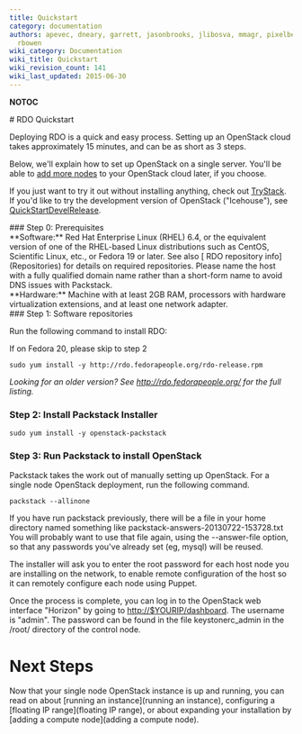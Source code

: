 ```yaml
---
title: Quickstart
category: documentation
authors: apevec, dneary, garrett, jasonbrooks, jlibosva, mmagr, pixelbeat, pmyers,
  rbowen
wiki_category: Documentation
wiki_title: Quickstart
wiki_revision_count: 141
wiki_last_updated: 2015-06-30
---
```


__NOTOC__

<div class="bg-boxes bg-boxes-single">
<div class="row">
<div class="offset3 span8">
# RDO Quickstart

Deploying RDO is a quick and easy process. Setting up an OpenStack cloud takes approximately 15 minutes, and can be as short as 3 steps.

Below, we'll explain how to set up OpenStack on a single server. You'll be able to [add more nodes](Adding_a_compute_node) to your OpenStack cloud later, if you choose.

If you just want to try it out without installing anything, check out [TryStack](http://trystack.org). If you'd like to try the development version of OpenStack ("Icehouse"), see [QuickStartDevelRelease](QuickStartDevelRelease).

</div>
</div>
<div class="row">
<div class="offset3 span8 pull-s">
### Step 0: Prerequisites

<div class="row">
<div class="span4">
**Software:** Red Hat Enterprise Linux (RHEL) 6.4, or the equivalent version of one of the RHEL-based Linux distributions such as CentOS, Scientific Linux, etc., or Fedora 19 or later. See also [ RDO repository info](Repositories) for details on required repositories. Please name the host with a fully qualified domain name rather than a short-form name to avoid DNS issues with Packstack.

</div>
<div class="span4">
**Hardware:** Machine with at least 2GB RAM, processors with hardware virtualization extensions, and at least one network adapter.

</div>
</div>
### Step 1: Software repositories

Run the following command to install RDO:

If on Fedora 20, please skip to step 2

    sudo yum install -y http://rdo.fedorapeople.org/rdo-release.rpm

*Looking for an older version? See <http://rdo.fedorapeople.org/> for the full listing.*

### Step 2: Install Packstack Installer

    sudo yum install -y openstack-packstack

### Step 3: Run Packstack to install OpenStack

Packstack takes the work out of manually setting up OpenStack. For a single node OpenStack deployment, run the following command.

    packstack --allinone

If you have run packstack previously, there will be a file in your home directory named something like packstack-answers-20130722-153728.txt You will probably want to use that file again, using the --answer-file option, so that any passwords you've already set (eg, mysql) will be reused.

The installer will ask you to enter the root password for each host node you are installing on the network, to enable remote configuration of the host so it can remotely configure each node using Puppet.

Once the process is complete, you can log in to the OpenStack web interface "Horizon" by going to <http://$YOURIP/dashboard>. The username is "admin". The password can be found in the file keystonerc_admin in the /root/ directory of the control node.

# Next Steps

Now that your single node OpenStack instance is up and running, you can read on about [running an instance](running an instance), configuring a [floating IP range](floating IP range), or about expanding your installation by [adding a compute node](adding a compute node).

</div>
</div>
<div class="row">
<div class="offset2 span8">
</div>
</div>
<Category:Documentation>
